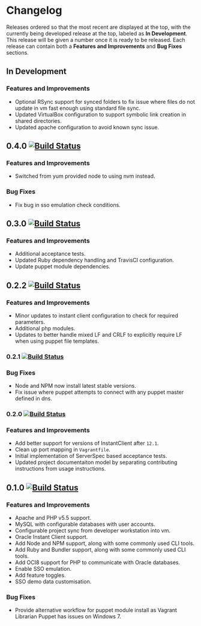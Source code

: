 
# Changelog

Releases ordered so that the most recent are displayed at the top, with the currently being developed release at the top, labeled as **In Development**. This release will be given a number once it is ready to be released. Each release can contain both a **Features and Improvements** and **Bug Fixes** sections.

## In Development

### Features and Improvements

* Optional RSync support for synced folders to fix issue where files do not update in vm fast enough using standard file sync.
* Updated VirtualBox configuration to support symbolic link creation in shared directories.
* Updated apache configuration to avoid known sync issue.

## 0.4.0 [![Build Status](https://travis-ci.org/dbtedman/app-local.svg?branch=0.4.0)](https://travis-ci.org/dbtedman/app-local)

### Features and Improvements

* Switched from yum provided node to using nvm instead.

### Bug Fixes

* Fix bug in sso emulation check conditions.

## 0.3.0 [![Build Status](https://travis-ci.org/dbtedman/app-local.svg?branch=0.3.0)](https://travis-ci.org/dbtedman/app-local)

### Features and Improvements

* Additional acceptance tests.
* Updated Ruby dependency handling and TravisCI configuration.
* Update puppet module dependencies.

## 0.2.2 [![Build Status](https://travis-ci.org/dbtedman/app-local.svg?branch=0.2.2)](https://travis-ci.org/dbtedman/app-local)

### Features and Improvements

* Minor updates to instant client configuration to check for required parameters.
* Additional php modules.
* Updates to better handle mixed LF and CRLF to explicitly require LF when using puppet file templates.

### 0.2.1 [![Build Status](https://travis-ci.org/dbtedman/app-local.svg?branch=0.2.1)](https://travis-ci.org/dbtedman/app-local)

### Bug Fixes

* Node and NPM now install latest stable versions.
* Fix issue where puppet attempts to connect with any puppet master defined in dns.

### 0.2.0 [![Build Status](https://travis-ci.org/dbtedman/app-local.svg?branch=0.2.0)](https://travis-ci.org/dbtedman/app-local)

### Features and Improvements

* Add better support for versions of InstantClient after `12.1`.
* Clean up port mapping in `Vagrantfile`.
* Initial implementation of ServerSpec based acceptance tests.
* Updated project documentaiton model by separating contributing instructions from usage instructions.

## 0.1.0 [![Build Status](https://travis-ci.org/dbtedman/app-local.svg?branch=0.1.0)](https://travis-ci.org/dbtedman/app-local)

### Features and Improvements

* Apache and PHP v5.5 support.
* MySQL with configurable databases with user accounts.
* Configurable project sync from developer workstation into vm.
* Oracle Instant Client support.
* Add Node and NPM support, along with some commonly used CLI tools.
* Add Ruby and Bundler support, along with some commonly used CLI tools.
* Add OCI8 support for PHP to communicate with Oracle databases.
* Enable SSO emulation.
* Add feature toggles.
* SSO demo data customisation.

### Bug Fixes

* Provide alternative workflow for puppet module install as Vagrant Librarian Puppet has issues on Windows 7.

